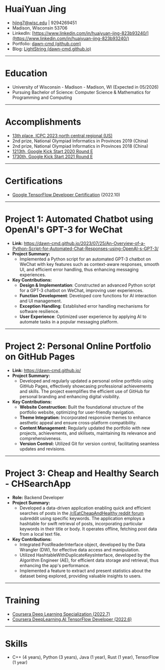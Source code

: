 # HuaiYuan Jing
+ hjing7@wisc.edu | 9294269451
+ Madison, Wisconsin 53706
+ LinkedIn: [https://www.linkedin.com/in/huaiyuan-jing-823b93240/](https://www.linkedin.com/in/huaiyuan-jing-823b93240/)
+ Portfolio: [dawn-cmd (github.com)](https://github.com/dawn-cmd)
+ Blog: [LightString (dawn-cmd.github.io)](https://dawn-cmd.github.io/)
---
# Education
+ University of Wisconsin - Madison - Madison, WI (Expected in 05/2026)
+ Pursuing Bachelor of Science: Computer Science & Mathematics for Programming and Computing
---
# Accomplishments
+ [13th place, ICPC 2023 north central regional (US)](https://icpc.global/ICPCID/YBDHTCGU2F7E)
+ 2nd prize, National Olympiad Informatics in Provinces 2019 (China)
+ 2nd prize, National Olympiad Informatics in Provinces 2018 (China)
+ [1213th, Google Kick Start 2020 Round E](https://codingcompetitions.withgoogle.com/kickstart/certificate/summary/000000000019ffc6)
+ [1730th, Google Kick Start 2021 Round E](https://codingcompetitions.withgoogle.com/kickstart/certificate/summary/0000000000435bad)
---
# Certifications
+ [Google TensorFlow Developer Certification](https://www.credential.net/ce98f847-2ec5-4585-99fd-d10199de512f#gs.em72rw) (2022.10)
---
# Project 1: Automated Chatbot using OpenAI's GPT-3 for WeChat
+ **Link:** https://dawn-cmd.github.io/2023/07/25/An-Overview-of-a-Python-Script-for-Automated-Chat-Responses-using-OpenAI-s-GPT-3/ 
+ **Project Summary:**
	+ Implemented a Python script for an automated GPT-3 chatbot on WeChat with key features such as context-aware responses, smooth UI, and efficient error handling, thus enhancing messaging experiences.
+  **Key Contributions:**
	+ **Design & Implementation**: Constructed an advanced Python script for a GPT-3 chatbot on WeChat, improving user experiences.  
	+ **Function Development**: Developed core functions for AI interaction and UI management.
	+ **Exception Handling**: Established error handling mechanisms for software resilience.
	+ **User Experience**: Optimized user experience by applying AI to automate tasks in a popular messaging platform.
 ---
# Project 2: Personal Online Portfolio on GitHub Pages
+ **Link:** https://dawn-cmd.github.io/
+ **Project Summary:**  
	+ Developed and regularly updated a personal online portfolio using GitHub Pages, effectively showcasing professional achievements and skills. The project exemplifies the efficient use of GitHub for personal branding and enhancing digital visibility.
+ **Key Contributions:**
	+ **Website Construction:** Built the foundational structure of the portfolio website, optimizing for user-friendly navigation. 
	+ **Theme Integration:** Incorporated responsive themes to enhance aesthetic appeal and ensure cross-platform compatibility. 
	+ **Content Management:** Regularly updated the portfolio with new projects, achievements, and skillsets, maintaining its relevance and comprehensiveness. 
	+ **Version Control:** Utilized Git for version control, facilitating seamless updates and revisions.
 ---
# Project 3: Cheap and Healthy Search - CHSearchApp
+ **Role:** Backend Developer
+ **Project Summary:**
	+ Developed a data-driven application enabling quick and efficient searches of posts in the [/r/EatCheapAndHealthy reddit forum](https://www.reddit.com/r/EatCheapAndHealthy/) subreddit using specific keywords. The application employs a hashtable for swift retrieval of posts, incorporating particular keywords in their title or body. It operates offline, fetching post data from a local text file.
+ **Key Contributions:**
	+ Integrated PostReaderInterface object, developed by the Data Wrangler (DW), for effective data access and manipulation.
	+ Utilized HashtableWithDuplicateKeysInterface, developed by the Algorithm Engineer (AE), for efficient data storage and retrieval, thus enhancing the app's performance.
	+ Implemented a feature to extract and present statistics about the dataset being explored, providing valuable insights to users.
 ---
# Training
+ [Coursera Deep Learning Specialization (2022.7)](https://coursera.org/share/8048b7ecde361cee71f4a8154c6063f8)
+ [Coursera DeepLearning.AI TensorFlow Developer (2022.6)](https://coursera.org/share/3cd954d557ded79a8cfc735a025786a0)
---
# Skills
+ C++ (4 years), Python (3 years), Java (1 year), Rust (1 year), TensorFlow (1 year)

